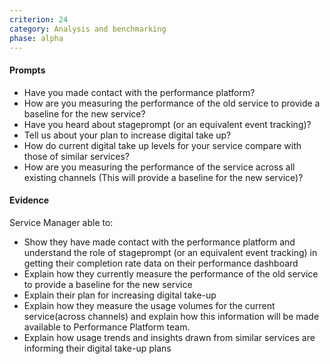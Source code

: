 ```yaml
---
criterion: 24
category: Analysis and benchmarking
phase: alpha
---
```


#### Prompts

* Have you made contact with the performance platform?
* How are you measuring the performance of the old service to provide a baseline for the new service?
* Have you heard about stageprompt (or an equivalent event tracking)?
* Tell us about your plan to increase digital take up?
* How do current digital take up levels for your service compare with those of similar services?
* How are you measuring the performance of the service across all existing channels (This will provide a baseline for the new service)?

#### Evidence

Service Manager able to:

* Show they have made contact with the performance platform and understand the role of stageprompt (or an equivalent event tracking) in getting their completion rate data on their performance dashboard
* Explain how they currently measure the performance of the old service to provide a baseline for the new service
* Explain their plan for increasing digital take-up
* Explain how they measure the usage volumes for the current service(across channels) and explain how this information will be made available to Performance Platform team.
* Explain how usage trends and insights drawn from similar services are informing their digital take-up plans
